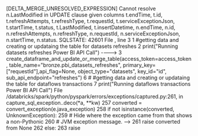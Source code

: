 [DELTA_MERGE_UNRESOLVED_EXPRESSION] Cannot resolve n.LastModified in UPDATE clause given columns t.endTime, t.id, t.refreshAttempts, t.refreshType, t.requestId, t.serviceExceptionJson, t.startTime, t.status, t.LastModified, t.insertDatetime, n.endTime, n.id, n.refreshAttempts, n.refreshType, n.requestId, n.serviceExceptionJson, n.startTime, n.status. SQLSTATE: 42601
File <command-2798623019032397>, line 3
      1 #getting data and creating or updataing the table for datasets refreshes
      2 print("Running datasets refreshes Power BI API Call")
----> 3 create_dataframe_and_update_or_merge_table(access_token=access_token, table_name="bronze.pbi_datasets_refreshes", primary_key=["requestId"],api_flag=None, object_type="datasets", key_id="id", sub_api_endpoint="refreshes")
      6 # #getting data and creating or updataing the table for dataflows transactions
      7 print("Running dataflows transactions Power BI API Call")
File /databricks/spark/python/pyspark/errors/exceptions/captured.py:261, in capture_sql_exception.<locals>.deco(*a, **kw)
    257 converted = convert_exception(e.java_exception)
    258 if not isinstance(converted, UnknownException):
    259     # Hide where the exception came from that shows a non-Pythonic
    260     # JVM exception message.
--> 261     raise converted from None
    262 else:
    263     raise
